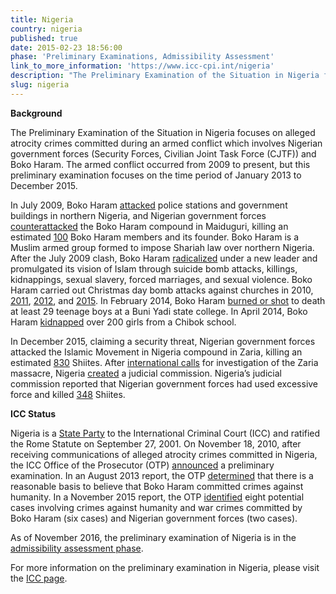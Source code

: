 ```yaml
---
title: Nigeria
country: nigeria
published: true
date: 2015-02-23 18:56:00
phase: 'Preliminary Examinations, Admissibility Assessment'
link_to_more_information: 'https://www.icc-cpi.int/nigeria'
description: "The Preliminary Examination of the Situation in Nigeria focuses on alleged atrocity crimes committed during an armed conflict which involves Nigerian government forces (Security Forces, Civilian Joint Task Force (CJTF)) and Boko Haram. The armed conflict occurred from 2009 to present, but this preliminary examination focuses on the time period of January 2013 to December 2015.\_\nAs of November 2016, the preliminary examination of Nigeria is in the admissibility assessment phase."
slug: nigeria
---
```



**Background**

The Preliminary Examination of the Situation in Nigeria focuses on alleged atrocity crimes committed during an armed conflict which involves Nigerian government forces (Security Forces, Civilian Joint Task Force (CJTF)) and Boko Haram. The armed conflict occurred from 2009 to present, but this preliminary examination focuses on the time period of January 2013 to December 2015.&nbsp;

In July 2009, Boko Haram [attacked](http://www.nytimes.com/2009/07/28/world/africa/28nigeria.html) police stations and government buildings in northern Nigeria, and Nigerian government forces [counterattacked](http://www.nytimes.com/2009/07/30/world/africa/30nigeria.html) the Boko Haram compound in Maiduguri, killing an estimated [100](http://www.nytimes.com/2009/08/03/world/africa/03nigeria.html) Boko Haram members and its founder. Boko Haram is a Muslim armed group formed to impose Shariah law over northern Nigeria. After the July 2009 clash, Boko Haram [radicalized](https://www.nytimes.com/interactive/2014/12/11/world/africa/boko-haram-nigeria-maps.html) under a new leader and promulgated its vision of Islam through suicide bomb attacks, killings, kidnappings, sexual slavery, forced marriages, and sexual violence. Boko Haram carried out Christmas day bomb attacks against churches in 2010, [2011](http://www.reuters.com/article/us-nigeria-blast-idUSTRE7BO03020111225), [2012](http://www.reuters.com/article/us-nigeria-attack-idUSBRE8BO05Y20121225), and [2015](http://www.telegraph.co.uk/news/worldnews/africaandindianocean/nigeria/12070317/At-least-14-killed-in-Boko-Haram-Christmas-day-gun-attack-in-Nigeria.html). In February 2014, Boko Haram [burned or shot](https://www.nytimes.com/2014/02/26/world/africa/dozens-killed-in-nigeria-school-assault-attributed-to-islamist-militant-group.html) to death at least 29 teenage boys at a Buni Yadi state college. In April 2014, Boko Haram [kidnapped](https://www.nytimes.com/2014/05/01/world/africa/nigerians-hold-second-day-of-protests-over-mass-abductions.html) over 200 girls from a Chibok school.

In December 2015, claiming a security threat, Nigerian government forces attacked the Islamic Movement in Nigeria compound in Zaria, killing an estimated [830](https://www.nytimes.com/2015/12/16/world/africa/shiite-muslim-sect-alleges-massacre-by-nigerias-military.html) Shiites. After [international calls](https://www.nytimes.com/2015/12/17/world/africa/us-calls-for-investigation-of-shiite-deaths-in-nigeria.html) for investigation of the Zaria massacre, Nigeria [created](https://www.nytimes.com/2016/01/30/world/africa/nigeria-plans-inquiry-into-deadly-clashes-between-army-and-shiite-sect.html) a judicial commission. Nigeria’s judicial commission reported that Nigerian government forces had used excessive force and killed [348](http://www.reuters.com/article/us-nigeria-violence-idUSKCN10C2GM) Shiites.

**ICC Status**

Nigeria is a [State Party](https://asp.icc-cpi.int/en_menus/asp/states%20parties/african%20states/Pages/nigeria.aspx) to the International Criminal Court (ICC) and ratified the Rome Statute on September 27, 2001. On November 18, 2010, after receiving communications of alleged atrocity crimes committed in Nigeria, the ICC Office of the Prosecutor (OTP) [announced](https://www.icc-cpi.int/iccdocs/otp/OTP_Weekly_Briefing_64-ENG.pdf) a preliminary examination. In an August 2013 report, the OTP [determined](https://www.icc-cpi.int/iccdocs/PIDS/docs/SAS%20-%20NGA%20-%20Public%20version%20Article%205%20Report%20-%2005%20August%202013.PDF) that there is a reasonable basis to believe that Boko Haram committed crimes against humanity. In a November 2015 report, the OTP [identified](https://www.icc-cpi.int/iccdocs/otp/OTP-PE-rep-2015-Eng.pdf) eight potential cases involving crimes against humanity and war crimes committed by Boko Haram (six cases) and Nigerian government forces (two cases).

As of November 2016, the preliminary examination of Nigeria is in the [admissibility assessment phase](https://www.icc-cpi.int/iccdocs/otp/161114-otp-rep-pe_eng.pdf).

For more information on the preliminary examination in Nigeria, please visit the [ICC page](https://www.icc-cpi.int/nigeria).